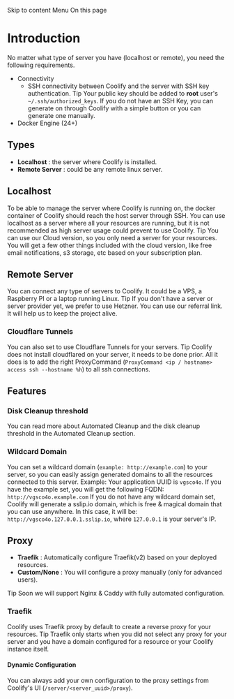 Skip to content
Menu
On this page
# Introduction ​
No matter what type of server you have (localhost or remote), you need the following requirements.
  * Connectivity
    * SSH connectivity between Coolify and the server with SSH key authentication.
Tip
Your public key should be added to **root** user's `~/.ssh/authorized_keys`. If you do not have an SSH Key, you can generate on through Coolify with a simple button or you can generate one manually.
  * Docker Engine (24+)


## Types ​
  * **Localhost** : the server where Coolify is installed.
  * **Remote Server** : could be any remote linux server.


## Localhost ​
To be able to manage the server where Coolify is running on, the docker container of Coolify should reach the host server through SSH.
You can use localhost as a server where all your resources are running, but it is not recommended as high server usage could prevent to use Coolify.
Tip
You can use our Cloud version, so you only need a server for your resources.
You will get a few other things included with the cloud version, like free email notifications, s3 storage, etc based on your subscription plan.
## Remote Server ​
You can connect any type of servers to Coolify. It could be a VPS, a Raspberry PI or a laptop running Linux.
Tip
If you don't have a server or server provider yet, we prefer to use Hetzner.
You can use our referral link. It will help us to keep the project alive.
### Cloudflare Tunnels ​
You can also set to use Cloudflare Tunnels for your servers.
Tip
Coolify does not install cloudflared on your server, it needs to be done prior.
All it does is to add the right ProxyCommand (`ProxyCommand <ip / hostname> access ssh --hostname %h`) to all ssh connections.
## Features ​
### Disk Cleanup threshold ​
You can read more about Automated Cleanup and the disk cleanup threshold in the Automated Cleanup section.
### Wildcard Domain ​
You can set a wildcard domain (`example: http://example.com`) to your server, so you can easily assign generated domains to all the resources connected to this server.
Example: Your application UUID is `vgsco4o`.
If you have the example set, you will get the following FQDN: `http://vgsco4o.example.com`
If you do not have any wildcard domain set, Coolify will generate a sslip.io domain, which is free & magical domain that you can use anywhere.
In this case, it will be: `http://vgsco4o.127.0.0.1.sslip.io`, where `127.0.0.1` is your server's IP.
## Proxy ​
  * **Traefik** : Automatically configure Traefik(v2) based on your deployed resources.
  * **Custom/None** : You will configure a proxy manually (only for advanced users).


Tip
Soon we will support Nginx & Caddy with fully automated configuration.
### Traefik ​
Coolify uses Traefik proxy by default to create a reverse proxy for your resources.
Tip
Traefik only starts when you did not select any proxy for your server and you have a domain configured for a resource or your Coolify instance itself.
#### Dynamic Configuration ​
You can always add your own configuration to the proxy settings from Coolify's UI (`/server/<server_uuid>/proxy`).

